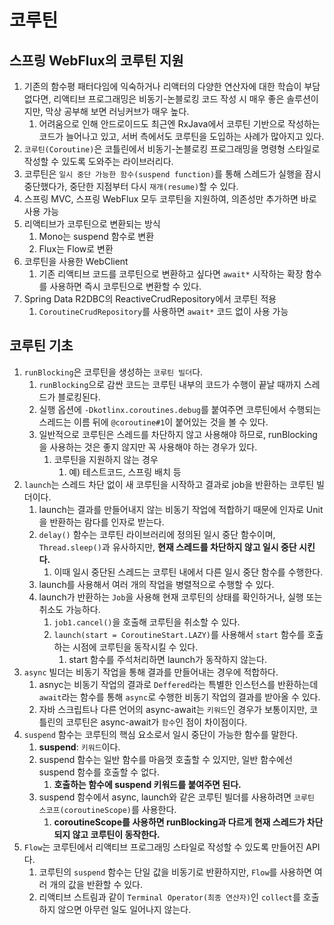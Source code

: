 # 코루틴

## 스프링 WebFlux의 코루틴 지원

1. 기존의 함수평 패터다임에 익숙하거나 리액터의 다양한 연산자에 대한 학습이 부담 없다면, 리액티브 프로그래밍은 비동기-논블로킹 코드 작성 시 매우 좋은 솔루션이지만, 막상 공부해 보면 러닝커브가 매우 높다.
    1. 어려움으로 인해 안드로이드도 최근엔 RxJava에서 코루틴 기반으로 작성하는 코드가 늘어나고 있고, 서버 측에서도 코루틴을 도입하는 사례가 많아지고 있다.
2. `코루틴(Coroutine)`은 코틀린에서 비동기-논블로킹 프로그래밍을 명령형 스타일로 작성할 수 있도록 도와주는 라이브러리다.
3. 코루틴은 `일시 중단 가능한 함수(suspend function)`를 통해 스레드가 실행을 잠시 중단했다가, 중단한 지점부터 다시 `재개(resume)`할 수 있다.
4. 스프링 MVC, 스프링 WebFlux 모두 코루틴을 지원하여, 의존성만 추가하면 바로 사용 가능
5. 리액티브가 코루틴으로 변환되는 방식
    1. Mono는 suspend 함수로 변환
    2. Flux는 Flow로 변환
6. 코루틴을 사용한 WebClient
    1. 기존 리액티브 코드를 코루틴으로 변환하고 싶다면 `await*` 시작하는 확장 함수를 사용하면 즉시 코루틴으로 변환할 수 있다.
7. Spring Data R2DBC의 ReactiveCrudRepository에서 코루틴 적용
    1. `CoroutineCrudRepository`를 사용하면 `await*` 코드 없이 사용 가능

## 코루틴 기초

1. `runBlocking`은 코루틴을 생성하는 `코루틴 빌더`다.
    1. `runBlocking`으로 감싼 코드는 코루틴 내부의 코드가 수행이 끝날 때까지 스레드가 블로킹된다.
    2. 실행 옵션에 `-Dkotlinx.coroutines.debug`를 붙여주면 코루틴에서 수행되는 스레드는 이름 뒤에 `@coroutine#1`이 붙어있는 것을 볼 수 있다.
    3. 일반적으로 코루틴은 스레드를 차단하지 않고 사용해야 하므로, runBlocking을 사용하는 것은 좋지 않지만 꼭 사용해야 하는 경우가 있다.
        1. 코루틴을 지원하지 않는 경우
            1. 예) 테스트코드, 스프링 배치 등
2. `launch`는 스레드 차단 없이 새 코루틴을 시작하고 결과로 job을 반환하는 코루틴 빌더이다.
    1. launch는 결과를 만들어내지 않는 비동기 작업에 적합하기 때문에 인자로 Unit을 반환하는 람다를 인자로 받는다.
    2. `delay()` 함수는 코루틴 라이브러리에 정의된 일시 중단 함수이며, `Thread.sleep()`과 유사하지만, **현재 스레드를 차단하지 않고 일시 중단 시킨다.**
        1. 이때 일시 중단된 스레드는 코루틴 내에서 다른 일시 중단 함수를 수행한다.
    3. launch를 사용해서 여러 개의 작업을 병렬적으로 수행할 수 있다.
    4. launch가 반환하는 `Job`을 사용해 현재 코루틴의 상태를 확인하거나, 실행 또는 취소도 가능하다.
        1. `job1.cancel()`을 호출해 코루틴을 취소할 수 있다.
        2. `launch(start = CoroutineStart.LAZY)`를 사용해서 `start` 함수를 호출하는 시점에 코루틴을 동작시킬 수 있다.
            1. start 함수를 주석처리하면 launch가 동작하지 않는다.
3. `async` 빌더는 비동기 작업을 통해 결과를 만들어내는 경우에 적합하다.
    1. asnyc는 비동기 작업의 결과로 `Deffered`라는 특별한 인스턴스를 반환하는데 `await`라는 함수를 통해 `async`로 수행한 비동기 작업의 결과를 받아올 수 있다.
    2. 자바 스크립트나 다른 언어의 async-await는 `키워드`인 경우가 보통이지만, 코틀린의 코루틴은 async-await가 `함수`인 점이 차이점이다.
4. `suspend` 함수는 코루틴의 핵심 요소로서 일시 중단이 가능한 함수를 말한다.
    1. **suspend**: `키워드`이다.
    2. suspend 함수는 일반 함수를 마음껏 호출할 수 있지만, 일반 함수에선 suspend 함수를 호출할 수 없다.
        1. **호출하는 함수에 suspend 키워드를 붙여주면 된다.**
    3. suspend 함수에서 async, launch와 같은 코루틴 빌더를 사용하려면 `코루틴 스코프(coroutineScope)`를 사용한다.
        1. **coroutineScope를 사용하면 runBlocking과 다르게 현재 스레드가 차단되지 않고 코루틴이 동작한다.**
5. `Flow`는 코루틴에서 리액티브 프로그래밍 스타일로 작성할 수 있도록 만들어진 API다.
    1. 코루틴의 `suspend` 함수는 단일 값을 비동기로 반환하지만, `Flow`를 사용하면 여러 개의 값을 반환할 수 있다.
    2. 리액티브 스트림과 같이 `Terminal Operator(최종 연산자)`인 `collect`를 호출하지 않으면 아무런 일도 일어나지 않는다.
